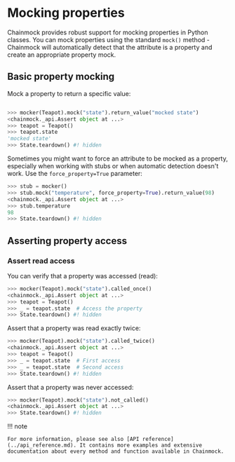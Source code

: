# Mocking properties

Chainmock provides robust support for mocking properties in Python classes. You can mock properties using the standard `mock()` method - Chainmock will automatically detect that the attribute is a property and create an appropriate property mock.

## Basic property mocking

Mock a property to return a specific value:

```python

>>> mocker(Teapot).mock("state").return_value("mocked state")
<chainmock._api.Assert object at ...>
>>> teapot = Teapot()
>>> teapot.state
'mocked state'
>>> State.teardown() #! hidden

```

Sometimes you might want to force an attribute to be mocked as a property, especially when working with stubs or when automatic detection doesn't work. Use the `force_property=True` parameter:

```python
>>> stub = mocker()
>>> stub.mock("temperature", force_property=True).return_value(98)
<chainmock._api.Assert object at ...>
>>> stub.temperature
98
>>> State.teardown() #! hidden

```

## Asserting property access

### Assert read access

You can verify that a property was accessed (read):

```python
>>> mocker(Teapot).mock("state").called_once()
<chainmock._api.Assert object at ...>
>>> teapot = Teapot()
>>> _ = teapot.state  # Access the property
>>> State.teardown() #! hidden

```

Assert that a property was read exactly twice:

```python
>>> mocker(Teapot).mock("state").called_twice()
<chainmock._api.Assert object at ...>
>>> teapot = Teapot()
>>> _ = teapot.state  # First access
>>> _ = teapot.state  # Second access
>>> State.teardown() #! hidden

```

Assert that a property was never accessed:

```python
>>> mocker(Teapot).mock("state").not_called()
<chainmock._api.Assert object at ...>
>>> State.teardown() #! hidden

```

!!! note

    For more information, please see also [API reference](../api_reference.md). It contains more examples and extensive documentation about every method and function available in Chainmock.
